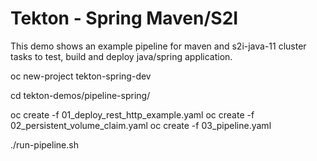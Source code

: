 # Tekton - Spring Maven/S2I

This demo shows an example pipeline for maven and s2i-java-11 cluster tasks
to test, build and deploy java/spring application.

oc new-project tekton-spring-dev


cd tekton-demos/pipeline-spring/

oc create -f 01_deploy_rest_http_example.yaml
oc create -f 02_persistent_volume_claim.yaml
oc create -f 03_pipeline.yaml

./run-pipeline.sh
